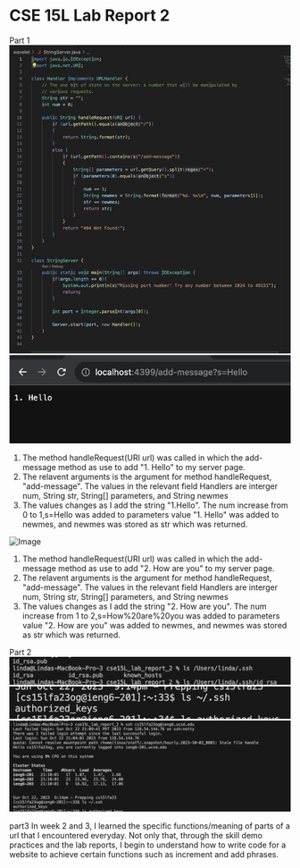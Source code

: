 # CSE 15L Lab Report 2
Part 1
![Image](codelab2.jpg)
![Image](addhello.jpg)
1. The method handleRequest(URI url) was called in which the add-message method as use to add "1. Hello" to my server page. 
2. The relavent arguments is the argument for method handleRequest, "add-message". The values in the relevant field Handlers are interger num, String str, String[] parameters, and String newmes
3. The values changes as I add the string "1.Hello". The num increase from 0 to 1,s=Hello was added to parameters value "1. Hello" was added to newmes, and newmes was stored as str which was returned.

![Image](addhowareyou.jpg)
1. The method handleRequest(URI url) was called in which the add-message method as use to add "2. How are you" to my server page. 
2. The relavent arguments is the argument for method handleRequest, "add-message". The values in the relevant field Handlers are interger num, String str, String[] parameters, and String newmes
3. The values changes as I add the string "2. How are you". The num increase from 1 to 2,s=How%20are%20you was added to parameters value "2. How are you" was added to newmes, and newmes was stored as str which was returned.

Part 2
![Image](privatekey2.jpg)
![Image](publickey.jpg)
![Image](nopw.jpg)

part3
In week 2 and 3, I learned the specific functions/meaning of parts of a url that I encountered everyday. Not only that, through the skill demo practices and the lab reports, I begin to understand how to write code for a website to achieve certain functions such as increment and add phrases. 

   


